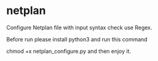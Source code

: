 # netplan

Configure Netplan file with input syntax check use Regex.

Before run please install python3 and run this command

chmod +x netplan_configure.py and then enjoy it.
